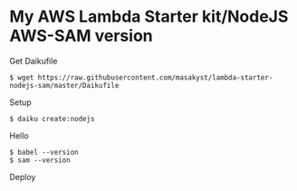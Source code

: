 My AWS Lambda Starter kit/NodeJS AWS-SAM version
=================================================

Get Daikufile 

    $ wget https://raw.githubusercontent.com/masakyst/lambda-starter-nodejs-sam/master/Daikufile

Setup

    $ daiku create:nodejs

Hello 

    $ babel --version
    $ sam --version
    
Deploy
    


